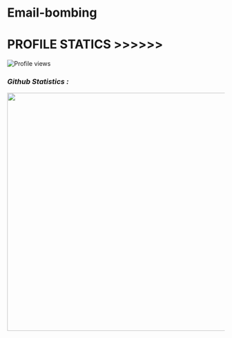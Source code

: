 # Email-bombing

# PROFILE STATICS >>>>>>
![Profile views](https://gpvc.arturio.dev/ABIRHOSSAIN10)

<h3><b><i> Github Statistics :</i></b></h3>
<a href="https://github.com/Hunter-alamin"><img width=550 src="https://github-profile-trophy.vercel.app/?username=Hunter-alamin&theme=dracula&no-frame=true&title=Followers,Stars,Commit,Repository,Issues"/></a>
